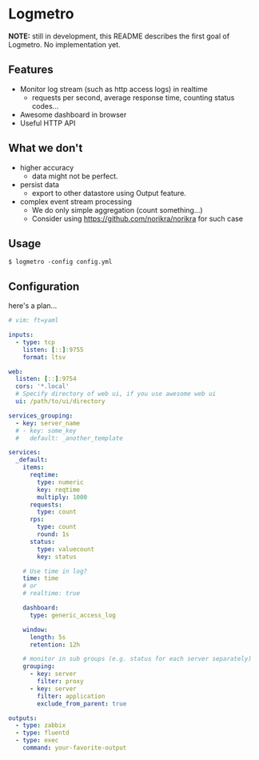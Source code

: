 # Logmetro

__NOTE:__ still in development, this README describes the first goal of Logmetro. No implementation yet.

## Features

- Monitor log stream (such as http access logs) in realtime
  - requests per second, average response time, counting status codes...
- Awesome dashboard in browser
- Useful HTTP API

## What we don't

- higher accuracy
  - data might not be perfect.
- persist data
  - export to other datastore using Output feature.
- complex event stream processing
  - We do only simple aggregation (count something...)
  - Consider using https://github.com/norikra/norikra for such case

## Usage

```
$ logmetro -config config.yml
```

## Configuration

here's a plan...

``` yaml
# vim: ft=yaml

inputs:
  - type: tcp
    listen: [::]:9755
    format: ltsv

web:
  listen: [::]:9754
  cors: '*.local'
  # Specify directory of web ui, if you use awesome web ui
  ui: /path/to/ui/directory

services_grouping:
  - key: server_name
  # - key: some_key
  #   default: _another_template

services:
  _default:
    items:
      reqtime:
        type: numeric
        key: reqtime
        multiply: 1000
      requests:
        type: count
      rps:
        type: count
        round: 1s
      status:
        type: valuecount
        key: status

    # Use time in log?
    time: time
    # or
    # realtime: true

    dashboard:
      type: generic_access_log

    window:
      length: 5s
      retention: 12h

    # monitor in sub groups (e.g. status for each server separately)
    grouping:
      - key: server
        filter: proxy
      - key: server
        filter: application
        exclude_from_parent: true

outputs:
  - type: zabbix
  - type: fluentd
  - type: exec
    command: your-favorite-output
```
